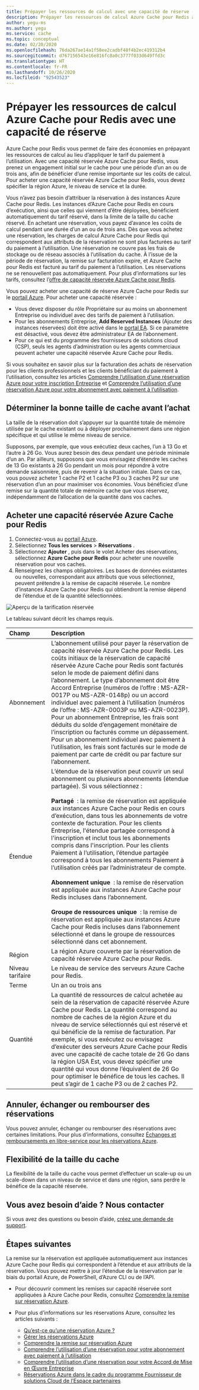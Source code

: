 ```yaml
---
title: Prépayer les ressources de calcul avec une capacité de réserve - Azure Cache pour Redis
description: Prépayer les ressources de calcul Azure Cache pour Redis avec une capacité de réserve
author: yegu-ms
ms.author: yegu
ms.service: cache
ms.topic: conceptual
ms.date: 02/20/2020
ms.openlocfilehash: 76da267ae14a1f58ee2cadbf48f4b2ec419312b4
ms.sourcegitcommit: d767156543e16e816fc8a0c3777f033d649ffd3c
ms.translationtype: HT
ms.contentlocale: fr-FR
ms.lasthandoff: 10/26/2020
ms.locfileid: "92543523"
---
```

# <a name="prepay-for-azure-cache-for-redis-compute-resources-with-reserved-capacity"></a>Prépayer les ressources de calcul Azure Cache pour Redis avec une capacité de réserve

Azure Cache pour Redis vous permet de faire des économies en prépayant les ressources de calcul au lieu d’appliquer le tarif du paiement à l’utilisation. Avec une capacité réservée Azure Cache pour Redis, vous prenez un engagement initial sur le cache pour une période d’un an ou de trois ans, afin de bénéficier d’une remise importante sur les coûts de calcul. Pour acheter une capacité réservée Azure Cache pour Redis, vous devez spécifier la région Azure, le niveau de service et la durée.

Vous n’avez pas besoin d’attribuer la réservation à des instances Azure Cache pour Redis. Les instances d’Azure Cache pour Redis en cours d’exécution, ainsi que celles qui viennent d’être déployées, bénéficient automatiquement du tarif réservé, dans la limite de la taille du cache réservé. En achetant une réservation, vous payez d’avance les coûts de calcul pendant une durée d’un an ou de trois ans. Dès que vous achetez une réservation, les charges de calcul Azure Cache pour Redis qui correspondent aux attributs de la réservation ne sont plus facturées au tarif du paiement à l’utilisation. Une réservation ne couvre pas les frais de stockage ou de réseau associés à l’utilisation du cache. À l’issue de la période de réservation, la remise sur facturation expire, et Azure Cache pour Redis est facturé au tarif du paiement à l’utilisation. Les réservations ne se renouvellent pas automatiquement. Pour plus d’informations sur les tarifs, consultez l’[offre de capacité réservée Azure Cache pour Redis](https://azure.microsoft.com/pricing/details/cache).

Vous pouvez acheter une capacité de réserve Azure Cache pour Redis sur le [portail Azure](https://portal.azure.com/). Pour acheter une capacité réservée :

* Vous devez disposer du rôle Propriétaire sur au moins un abonnement Entreprise ou individuel avec des tarifs de paiement à l’utilisation.
* Pour les abonnements Entreprise, **Add Reserved Instances** (Ajouter des instances réservées) doit être activé dans le [portal EA](https://ea.azure.com/). Si ce paramètre est désactivé, vous devez être administrateur EA de l’abonnement.
* Pour ce qui est du programme des fournisseurs de solutions cloud (CSP), seuls les agents d’administration ou les agents commerciaux peuvent acheter une capacité réservée Azure Cache pour Redis.

Si vous souhaitez en savoir plus sur la facturation des achats de réservation pour les clients professionnels et les clients bénéficiant du paiement à l’utilisation, consultez les articles [Comprendre l’utilisation d’une réservation Azure pour votre inscription Entreprise](../cost-management-billing/reservations/understand-reserved-instance-usage-ea.md) et [Comprendre l’utilisation d’une réservation Azure pour votre abonnement avec paiement à l’utilisation](../cost-management-billing/reservations/understand-reserved-instance-usage.md).


## <a name="determine-the-right-cache-size-before-purchase"></a>Déterminer la bonne taille de cache avant l’achat

La taille de la réservation doit s’appuyer sur la quantité totale de mémoire utilisée par le cache existant ou à déployer prochainement dans une région spécifique et qui utilise le même niveau de service.

Supposons, par exemple, que vous exécutiez deux caches, l’un à 13 Go et l’autre à 26 Go. Vous aurez besoin des deux pendant une période minimale d’un an. Par ailleurs, supposons que vous envisagiez d’étendre les caches de 13 Go existants à 26 Go pendant un mois pour répondre à votre demande saisonnière, puis de revenir à la situation initiale. Dans ce cas, vous pouvez acheter 1 cache P2 et 1 cache P3 ou 3 caches P2 sur une réservation d’un an pour maximiser vos économies. Vous bénéficiez d’une remise sur la quantité totale de mémoire cache que vous réservez, indépendamment de l’allocation de la quantité dans vos caches.


## <a name="buy-azure-cache-for-redis-reserved-capacity"></a>Acheter une capacité réservée Azure Cache pour Redis

1. Connectez-vous au [portail Azure](https://portal.azure.com/).
2. Sélectionnez **Tous les services** > **Réservations** .
3. Sélectionnez **Ajouter** , puis dans le volet Acheter des réservations, sélectionnez **Azure Cache pour Redis** pour acheter une nouvelle réservation pour vos caches.
4. Renseignez les champs obligatoires. Les bases de données existantes ou nouvelles, correspondant aux attributs que vous sélectionnez, peuvent prétendre à la remise de capacité réservée. Le nombre d’instances Azure Cache pour Redis qui obtiendront la remise dépend de l’étendue et de la quantité sélectionnées.


![Aperçu de la tarification réservée](media/cache-reserved-pricing/cache-reserved-price.png)


Le tableau suivant décrit les champs requis.

| Champ | Description |
| :------------ | :------- |
| Abonnement   | L’abonnement utilisé pour payer la réservation de capacité réservée Azure Cache pour Redis. Les coûts initiaux de la réservation de capacité réservée Azure Cache pour Redis sont facturés selon le mode de paiement défini dans l’abonnement. Le type d’abonnement doit être Accord Entreprise (numéros de l’offre : MS-AZR-0017P ou MS-AZR-0148p) ou un accord individuel avec paiement à l’utilisation (numéros de l’offre : MS-AZR-0003P ou MS-AZR-0023P). Pour un abonnement Entreprise, les frais sont déduits du solde d’engagement monétaire de l’inscription ou facturés comme un dépassement. Pour un abonnement individuel avec paiement à l’utilisation, les frais sont facturés sur le mode de paiement par carte de crédit ou par facture sur l’abonnement.
| Étendue | L’étendue de la réservation peut couvrir un seul abonnement ou plusieurs abonnements (étendue partagée). Si vous sélectionnez : </br></br> **Partagé**  : la remise de réservation est appliquée aux instances Azure Cache pour Redis en cours d’exécution, dans tous les abonnements de votre contexte de facturation. Pour les clients Entreprise, l'étendue partagée correspond à l'inscription et inclut tous les abonnements compris dans l'inscription. Pour les clients Paiement à l’utilisation, l’étendue partagée correspond à tous les abonnements Paiement à l’utilisation créés par l’administrateur de compte.</br></br> **Abonnement unique**  : la remise de réservation est appliquée aux instances Azure Cache pour Redis incluses dans l’abonnement. </br></br> **Groupe de ressources unique**  : la remise de réservation est appliquée aux instances Azure Cache pour Redis incluses dans l’abonnement sélectionné et dans le groupe de ressources sélectionné dans cet abonnement.
| Région | La région Azure couverte par la réservation de capacité réservée Azure Cache pour Redis.
| Niveau tarifaire | Le niveau de service des serveurs Azure Cache pour Redis.
| Terme | Un an ou trois ans
| Quantité | La quantité de ressources de calcul achetée au sein de la réservation de capacité réservée Azure Cache pour Redis. La quantité correspond au nombre de caches de la région Azure et du niveau de service sélectionnés qui est réservé et qui bénéficie de la remise de facturation. Par exemple, si vous exécutez ou envisagez d’exécuter des serveurs Azure Cache pour Redis avec une capacité de cache totale de 26 Go dans la région USA Est, vous devez spécifier une quantité qui vous donne l’équivalent de 26 Go pour optimiser le bénéfice de tous les caches. Il peut s’agir de 1 cache P3 ou de 2 caches P2.

## <a name="cancel-exchange-or-refund-reservations"></a>Annuler, échanger ou rembourser des réservations

Vous pouvez annuler, échanger ou rembourser des réservations avec certaines limitations. Pour plus d’informations, consultez [Échanges et remboursements en libre-service pour les réservations Azure](../cost-management-billing/reservations/exchange-and-refund-azure-reservations.md).

## <a name="cache-size-flexibility"></a>Flexibilité de la taille du cache

La flexibilité de la taille du cache vous permet d’effectuer un scale-up ou un scale-down dans un niveau de service et dans une région, sans perdre le bénéfice de la capacité réservée.

## <a name="need-help-contact-us"></a>Vous avez besoin d’aide ? Nous contacter

Si vous avez des questions ou besoin d’aide, [créez une demande de support](https://portal.azure.com/#blade/Microsoft_Azure_Support/HelpAndSupportBlade/newsupportrequest).

## <a name="next-steps"></a>Étapes suivantes

La remise sur la réservation est appliquée automatiquement aux instances Azure Cache pour Redis qui correspondent à l’étendue et aux attributs de la réservation. Vous pouvez mettre à jour l’étendue de la réservation par le biais du portail Azure, de PowerShell, d’Azure CLI ou de l’API.

*  Pour découvrir comment les remises sur capacité réservée sont appliquées à Azure Cache pour Redis, consultez [Comprendre la remise sur réservation Azure](../cost-management-billing/reservations/understand-azure-cache-for-redis-reservation-charges.md).

* Pour plus d’informations sur les réservations Azure, consultez les articles suivants :

    * [Qu’est-ce qu’une réservation Azure ?](../cost-management-billing/reservations/save-compute-costs-reservations.md)
    * [Gérer les réservations Azure](../cost-management-billing/reservations/manage-reserved-vm-instance.md)
    * [Comprendre la remise sur réservation Azure](../cost-management-billing/reservations/understand-reservation-charges.md)
    * [Comprendre l’utilisation d’une réservation pour votre abonnement avec paiement à l’utilisation](../cost-management-billing/reservations/understand-reservation-charges-mysql.md)
    * [Comprendre l’utilisation d’une réservation pour votre Accord de Mise en Œuvre Entreprise](../cost-management-billing/reservations/understand-reserved-instance-usage-ea.md)
    * [Réservations Azure dans le cadre du programme Fournisseur de solutions Cloud de l’Espace partenaires](/partner-center/azure-reservations)